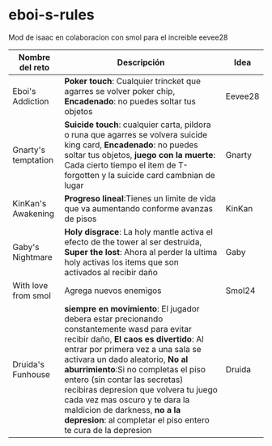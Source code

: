 # eboi-s-rules
 Mod de isaac en colaboracion con smol para el increible eevee28

| Nombre del reto       | Descripción                        | Idea  |
|----------------------|----------------------------------|--------|
| Eboi's Addiction     | **Poker touch**: Cualquier trincket que agarres se volver poker chip, **Encadenado**: no puedes soltar tus objetos  | Eevee28 |
| Gnarty's temptation  | **Suicide touch**: cualquier carta, pildora o runa que agarres se volvera suicide king card, **Encadenado**: no puedes soltar tus objetos, **juego con la muerte**: Cada cierto tiempo el item de T-forgotten y la suicide card cambnian de lugar    | Gnarty  |
| KinKan's Awakening   | **Progreso lineal**:Tienes un limite de vida que va aumentando conforme avanzas de pisos          | KinKan  |
| Gaby's Nightmare     | **Holy disgrace**: La holy mantle activa el efecto de the tower al ser destruida, **Super the lost**: Ahora al perder la ultima holy activas los items que son activados al recibir daño          | Gaby    |
| With love from smol   | Agrega nuevos enemigos         | Smol24  |
| Druida's Funhouse   | **siempre en movimiento**: El jugador debera estar precionando constantemente wasd para evitar recibir daño, **El caos es divertido**: Al entrar por primera vez a una sala se activara un dado aleatorio, **No al aburrimiento**:Si no completas el piso entero (sin contar las secretas) recibiras depresion que volvera tu juego cada vez mas oscuro y te dara la maldicion de darkness, **no a la depresion**: al completar el piso entero te cura de la depresion          | Druida  |